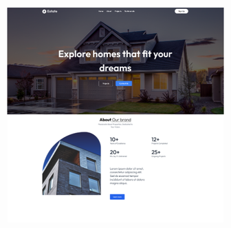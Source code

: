 ![image](https://github.com/shahrukhdev-ilm/Real-Estate-github/blob/6679ebc61b8c6fbb5eeec0b9db58d5f7f5e9d441/Screenshot%202025-08-11%20184226.png)
![image](https://github.com/shahrukhdev-ilm/Real-Estate-github/blob/8147037d3977f112d85daaf1a711744de5ade140/Screenshot%202025-08-11%20184354.png)
